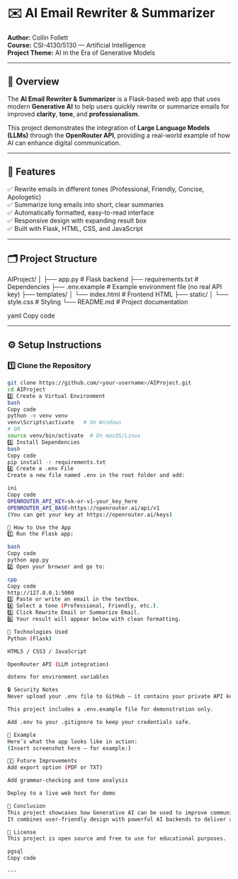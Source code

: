 # ✉️ AI Email Rewriter & Summarizer
**Author:** Collin Follett  
**Course:** CSI-4130/5130 — Artificial Intelligence  
**Project Theme:** AI in the Era of Generative Models  

---

## 🧠 Overview
The **AI Email Rewriter & Summarizer** is a Flask-based web app that uses modern **Generative AI** to help users quickly rewrite or summarize emails for improved **clarity**, **tone**, and **professionalism**.  

This project demonstrates the integration of **Large Language Models (LLMs)** through the **OpenRouter API**, providing a real-world example of how AI can enhance digital communication.  

---

## 🚀 Features
✅ Rewrite emails in different tones (Professional, Friendly, Concise, Apologetic)  
✅ Summarize long emails into short, clear summaries  
✅ Automatically formatted, easy-to-read interface  
✅ Responsive design with expanding result box  
✅ Built with Flask, HTML, CSS, and JavaScript  

---

## 🗂️ Project Structure
AIProject/
│
├── app.py # Flask backend
├── requirements.txt # Dependencies
├── .env.example # Example environment file (no real API key)
├── templates/
│ └── index.html # Frontend HTML
├── static/
│ └── style.css # Styling
└── README.md # Project documentation

yaml
Copy code

---

## ⚙️ Setup Instructions

### 1️⃣ Clone the Repository
```bash
git clone https://github.com/<your-username>/AIProject.git
cd AIProject
2️⃣ Create a Virtual Environment
bash
Copy code
python -m venv venv
venv\Scripts\activate   # On Windows
# OR
source venv/bin/activate  # On macOS/Linux
3️⃣ Install Dependencies
bash
Copy code
pip install -r requirements.txt
4️⃣ Create a .env File
Create a new file named .env in the root folder and add:

ini
Copy code
OPENROUTER_API_KEY=sk-or-v1-your_key_here
OPENROUTER_API_BASE=https://openrouter.ai/api/v1
(You can get your key at https://openrouter.ai/keys)

🧩 How to Use the App
1️⃣ Run the Flask app:

bash
Copy code
python app.py
2️⃣ Open your browser and go to:

cpp
Copy code
http://127.0.0.1:5000
3️⃣ Paste or write an email in the textbox.
4️⃣ Select a tone (Professional, Friendly, etc.).
5️⃣ Click Rewrite Email or Summarize Email.
6️⃣ Your result will appear below with clean formatting.

🧱 Technologies Used
Python (Flask)

HTML5 / CSS3 / JavaScript

OpenRouter API (LLM integration)

dotenv for environment variables

🔒 Security Notes
Never upload your .env file to GitHub — it contains your private API key.

This project includes a .env.example file for demonstration only.

Add .env to your .gitignore to keep your credentials safe.

🧾 Example
Here’s what the app looks like in action:
(Insert screenshot here — for example:)

🧑‍💻 Future Improvements
Add export option (PDF or TXT)

Add grammar-checking and tone analysis

Deploy to a live web host for demo

🏁 Conclusion
This project showcases how Generative AI can be used to improve communication clarity and tone.
It combines user-friendly design with powerful AI backends to deliver a functional, real-world productivity tool.

📜 License
This project is open source and free to use for educational purposes.

pgsql
Copy code

---



